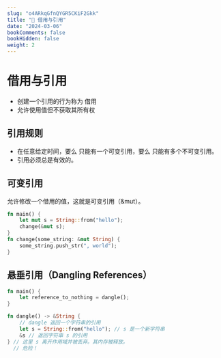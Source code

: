 ```yaml
---
slug: "o4ARkqGfnQYGR5CKiF2Gkk"
title: "📝 借用与引用"
date: "2024-03-06"
bookComments: false
bookHidden: false
weight: 2
---
```


# 借用与引用

* 创建一个引用的行为称为 借用
* 允许使用值但不获取其所有权


## 引用规则
* 在任意给定时间，要么 只能有一个可变引用，要么 只能有多个不可变引用。
* 引用必须总是有效的。


## 可变引用
  允许修改一个借用的值，这就是可变引用（&mut）。
```rust
fn main() {
    let mut s = String::from("hello");
    change(&mut s);
}
fn change(some_string: &mut String) {
    some_string.push_str(", world");
}
```


## 悬垂引用（Dangling References）
```rust
fn main() {
    let reference_to_nothing = dangle();
}

fn dangle() -> &String {
    // dangle 返回一个字符串的引用
    let s = String::from("hello"); // s 是一个新字符串
    &s // 返回字符串 s 的引用
} // 这里 s 离开作用域并被丢弃。其内存被释放。
  // 危险！
```